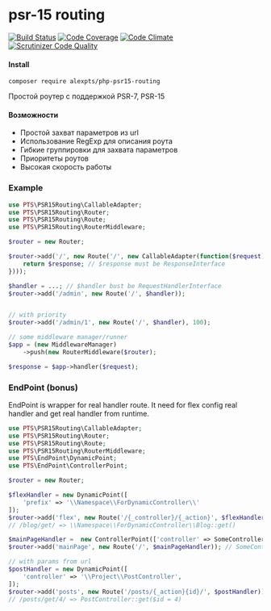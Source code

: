 # psr-15 routing

[![Build Status](https://travis-ci.org/alexpts/php-psr15-routing.svg?branch=master)](https://travis-ci.org/alexpts/php-psr15-routing)
[![Code Coverage](https://scrutinizer-ci.com/g/alexpts/php-psr15-routing/badges/coverage.png?b=master)](https://scrutinizer-ci.com/g/alexpts/php-psr15-routing/?branch=master)
[![Code Climate](https://codeclimate.com/github/alexpts/php-psr15-routing/badges/gpa.svg)](https://codeclimate.com/github/alexpts/php-psr15-routing)
[![Scrutinizer Code Quality](https://scrutinizer-ci.com/g/alexpts/php-psr15-routing/badges/quality-score.png?b=master)](https://scrutinizer-ci.com/g/alexpts/php-psr15-routing/?branch=master)


#### Install
```composer require alexpts/php-psr15-routing```

Простой роутер с поддержкой PSR-7, PSR-15

#### Возможности
- Простой захват параметров из url
- Использование RegExp для описания роута
- Гибкие группировки для захвата параметров
- Приоритеты роутов
- Высокая скорость работы



### Example
```php
use PTS\PSR15Routing\CallableAdapter;
use PTS\PSR15Routing\Router;
use PTS\PSR15Routing\Route;
use PTS\PSR15Routing\RouterMiddleware;

$router = new Router;

$router->add('/', new Route('/', new CallableAdapter(function($request) {
    return $response; // $response must be ResponseInterface
})));

$handler = ...; // $handler bust be RequestHandlerInterface
$router->add('/admin', new Route('/', $handler));


// with priority
$router->add('/admin/1', new Route('/', $handler), 100);

// some middleware manager/runner
$app = (new MiddlewareManager)
	->push(new RouterMiddleware($router);

$response = $app->handler($request);
```


### EndPoint (bonus)

EndPoint is wrapper for real handler route. It need for flex config real handler and get real handler from runtime.

```php
use PTS\PSR15Routing\CallableAdapter;
use PTS\PSR15Routing\Router;
use PTS\PSR15Routing\Route;
use PTS\PSR15Routing\RouterMiddleware;
use PTS\EndPoint\DynamicPoint;
use PTS\EndPoint\ControllerPoint;

$router = new Router;

$flexHandler = new DynamicPoint([
	'prefix' => '\\Namespace\\ForDynamicController\\'
]);
$router->add('flex', new Route('/{_controller}/{_action}', $flexHandler));
// /blog/get/ => \\Namespace\\ForDynamicController\\Blog::get()

$mainPageHandler =  new ControllerPoint(['controller' => SomeController::class]);
$router->add('mainPage', new Route('/', $mainPageHandler)); // SomeController::index()

// with params from url
$postHandler = new DynamicPoint([
	'controller' => '\\Project\\PostController',
]);
$router->add('posts', new Route('/posts/{_action}{id}/', $postHandler));
// /posts/get/4/ => PostController::get($id = 4)
```
